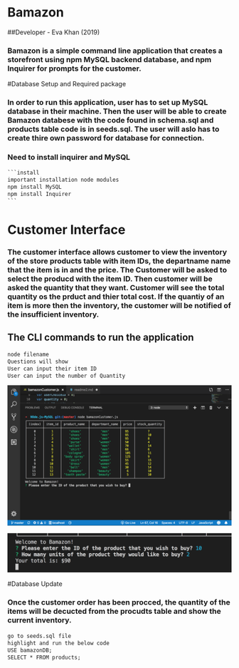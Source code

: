 # Bamazon

##Developer - Eva Khan (2019)
### Bamazon is a simple command line application that creates a storefront using npm MySQL backend database, and npm Inquirer for prompts for the customer. 

#Database Setup and Required package

### In order to run this application, user has to set up MySQL database in their machine. Then the user will be able to create Bamazon databese with the code found in schema.sql and products table code is in seeds.sql. The user will aslo has to create thire own password for database for connection.

### Need to install inquirer and MySQL
    ```install
    important installation node modules
    npm install MySQL
    npm install Inquirer
    ```

# Customer Interface

### The customer interface allows customer to view the inventory of the store products table with item IDs, the departname name that the item is in and the price. The Customer will be asked to select the producd with the item ID. Then customer will be asked the quantity that they want. Customer will see the total quantity os the prduct and thier total cost. If the quantiy of an item is more then the inventory, the customer will be notified of the insufficient inventory.

## The CLI commands to run the application

``` commands
node filename
Questions will show 
User can input their item ID 
User can input the number of Quantity
```
![](images/customertable.png)

![](images/customerprompt.png)


#Database Update

### Once the customer order has been procced, the quantity of the items will be decucted from the procudts table and show the current inventory. 

```See updated table
go to seeds.sql file
highlight and run the below code 
USE bamazonDB;
SELECT * FROM products;
```

